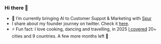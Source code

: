 ### Hi there 👋

- 🌱 I’m currently bringing AI to Customer Suppot & Marketing with [Spur](https://www.spurnow.com/en)
- I share about my founder journey on twitter. Check it [here](https://x.com/rohanrajpal98).
- ⚡ Fun fact: I love cooking, dancing and travelling, in 2025 [I covered](https://x.com/rohanrajpal98/status/1849306322010853557) 20+ cities and 9 countries. A few more months left 🤞
